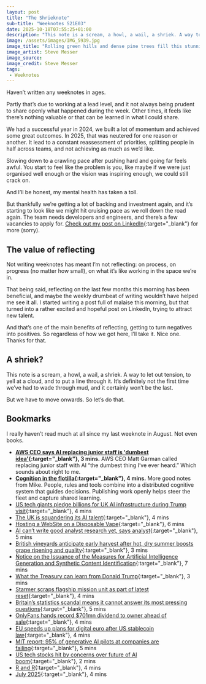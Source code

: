 ```yaml
---
layout: post
title: "The Shrieknote"
sub-title: "Weeknotes S21E03"
date: 2025-10-18T07:55:25+01:00
description: "This note is a scream, a howl, a wail, a shriek. A way to let out tension, to yell at a cloud, and to put a line through a bad time. Onwards!"
image: /assets/images/IMG_5939.jpg
image_title: "Rolling green hills and dense pine trees fill this stunning view from Coed-y-Brenin forest, beneath a bright, cloud-streaked sky."
image_artist: Steve Messer
image_source:
image_credit: Steve Messer
tags:
 - Weeknotes
---
```


Haven’t written any weeknotes in ages. 

Partly that’s due to working at a lead level, and it not always being prudent to share openly what happened during the week. Other times, it feels like there’s nothing valuable or that can be learned in what I could share.

We had a successful year in 2024, we built a lot of momentum and achieved some great outcomes. In 2025, that was neutered for one reason or another. It lead to a constant reassessment of priorities, splitting people in half across teams, and not achieving as much as we’d like.

Slowing down to a crawling pace after pushing hard and going far feels awful. You start to feel like the problem is you, like maybe if we were just organised well enough or the vision was inspiring enough, we could still crack on. 

And I’ll be honest, my mental health has taken a toll.

But thankfully we’re getting a lot of backing and investment again, and it’s starting to look like we might hit cruising pace as we roll down the road again. The team needs developers and engineers, and there’s a few vacancies to apply for. [Check out my post on LinkedIn](https://www.linkedin.com/posts/stevenjmesser_developers-and-engineers-theres-a-few-activity-7385226148886024192-N4ct?utm_source=share&utm_medium=member_desktop&rcm=ACoAAApZqZQBDeQZlJc7bhsTrXLmXdoLb1tHQgE){:target="_blank"} for more (sorry).

## The value of reflecting

Not writing weeknotes has meant I’m not reflecting: on process, on progress (no matter how small), on what it’s like working in the space we’re in. 

That being said, reflecting on the last few months this morning has been beneficial, and maybe the weekly drumbeat of writing wouldn’t have helped me see it all. I started writing a post full of malaise this morning, but that turned into a rather excited and hopeful post on LinkedIn, trying to attract new talent.

And that’s one of the main benefits of reflecting, getting to turn negatives into positives. So regardless of how we got here, I’ll take it. Nice one. Thanks for that.

## A shriek?

This note is a scream, a howl, a wail, a shriek. A way to let out tension, to yell at a cloud, and to put a line through it. It’s definitely not the first time we’ve had to wade through mud, and it certainly won’t be the last.

But we have to move onwards. So let’s do that. 

## Bookmarks

I really haven’t read much at all since my last weeknote in August. Not even books.

- **[AWS CEO says AI replacing junior staff is 'dumbest idea'](https://www.theregister.com/2025/08/21/aws_ceo_entry_level_jobs_opinion/){:target="_blank"}, 3 mins.** AWS CEO Matt Garman called replacing junior staff with AI “the dumbest thing I’ve ever heard.” Which sounds about right to me.
- **[Cognition in the flotilla](https://mikegallagher.org/posts/cognition-in-the-flotilla/){:target="_blank"}, 4 mins.** More good notes from Mike. People, rules and tools combine into a distributed cognitive system that guides decisions. Publishing work openly helps steer the fleet and capture shared learning.
- [US tech giants pledge billions for UK AI infrastructure during Trump visit](https://on.ft.com/4nfe33m){:target="_blank"},  4 mins
- [The UK is squandering its AI talent](https://www.ft.com/content/a4f13a6c-2f5f-439f-9034-3ae2597d94ab){:target="_blank"}, 4 mins
- [Hosting a WebSite on a Disposable Vape](https://bogdanthegeek.github.io/blog/projects/vapeserver/){:target="_blank"}, 6 mins
- [AI can’t write good analyst research yet, says analyst](https://on.ft.com/4m9qT1m){:target="_blank"},  5 mins
- [British vineyards anticipate early harvest after hot, dry summer boosts grape ripening and quality](https://www.vinetur.com/en/british-vineyards-anticipate-early-harvest-after-hot-dry-summer-boosts-grape-ripening-and-quality.html?utm_source=dlvr.it&utm_medium=bluesky){:target="_blank"}, 3 mins
- [Notice on the Issuance of the Measures for Artificial Intelligence Generation and Synthetic Content Identification](https://www.cac.gov.cn/2025-03/14/c_1743654684782215.htm){:target="_blank"}, 7 mins
- [What the Treasury can learn from Donald Trump](https://www.newstatesman.com/politics/2025/06/what-rachel-reeves-can-learn-from-donald-trump){:target="_blank"}, 3 mins
- [Starmer scraps flagship mission unit as part of latest reset](https://www.thetimes.com/article/7ee9d7e8-8fa2-4b6d-8cfa-dce1fdcd376d?shareToken=d71a20dc2387367a24f30a2ff3bd6779){:target="_blank"}, 4 mins
- [Britain’s statistics scandal means it cannot answer its most pressing questions](https://on.ft.com/4mpFAyh){:target="_blank"},  5 mins
- [OnlyFans hands record $701mn dividend to owner ahead of sale](https://on.ft.com/4fTIEAC){:target="_blank"},  4 mins
- [EU speeds up plans for digital euro after US stablecoin law](https://on.ft.com/41kYf61){:target="_blank"},  4 mins
- [MIT report: 95% of generative AI pilots at companies are failing](https://fortune.com/2025/08/18/mit-report-95-percent-generative-ai-pilots-at-companies-failing-cfo/){:target="_blank"}, 5 mins
- [US tech stocks hit by concerns over future of AI boom](https://on.ft.com/4myWHxR){:target="_blank"}, 2 mins
- [R and R](https://ralphhawkins.co.uk/posts/weeknotes/2025-07-25-r-and-r/){:target="_blank"}, 4 mins
- [July 2025](https://chrisballantinethomas.co.uk/posts/2025-07-30/){:target="_blank"}, 4 mins